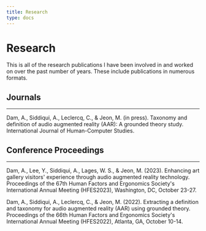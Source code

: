 ```yaml
---
title: Research
type: docs
---
```


# Research

This is all of the research publications I have been involved in and worked on over the past
number of years. These include publications in numerous formats.

## Journals 
___
Dam, A., Siddiqui, A., Leclercq, C., & Jeon, M. (in press). Taxonomy and definition of audio augmented reality (AAR): A grounded theory study. International Journal of Human-Computer Studies.  

## Conference Proceedings
___
Dam, A., Lee, Y., Siddiqui, A., Lages, W. S., & Jeon, M. (2023). Enhancing art gallery visitors' experience through audio augmented reality technology. Proceedings of the 67th Human Factors and Ergonomics Society's International Annual Meeting (HFES2023), Washington, DC, October 23-27.  

Dam, A., Siddiqui, A., Leclercq, C., & Jeon, M. (2022). Extracting a definition and taxonomy for audio augmented reality (AAR) using grounded theory. Proceedings of the 66th Human Factors and Ergonomics Society's International Annual Meeting (HFES2022), Atlanta, GA, October 10-14.
